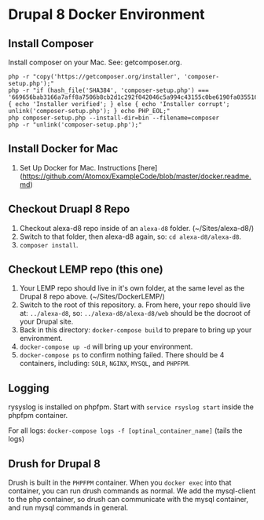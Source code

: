 # Drupal 8 Docker Environment

## Install Composer
Install composer on your Mac. See: getcomposer.org.

```
php -r "copy('https://getcomposer.org/installer', 'composer-setup.php');"
php -r "if (hash_file('SHA384', 'composer-setup.php') === '669656bab3166a7aff8a7506b8cb2d1c292f042046c5a994c43155c0be6190fa0355160742ab2e1c88d40d5be660b410') { echo 'Installer verified'; } else { echo 'Installer corrupt'; unlink('composer-setup.php'); } echo PHP_EOL;"
php composer-setup.php --install-dir=bin --filename=composer
php -r "unlink('composer-setup.php');"
```


## Install Docker for Mac

 1. Set Up Docker for Mac. Instructions [here] (https://github.com/Atomox/ExampleCode/blob/master/docker.readme.md)


## Checkout Druapl 8 Repo

 1. Checkout alexa-d8 repo inside of an `alexa-d8` folder. (~/Sites/alexa-d8/)
 2. Switch to that folder, then alexa-d8 again, so: `cd alexa-d8/alexa-d8`.
 3. `composer install`.


## Checkout LEMP repo (this one)
 1. Your LEMP repo should live in it's own folder, at the same level as the Drupal 8 repo above. (~/Sites/DockerLEMP/)
 2. Switch to the root of this repository.
  a. From here, your repo should live at: `../alexa-d8`, so: `../alexa-d8/alexa-d8/web` should be the docroot of your Drupal site.
 3. Back in this directory: `docker-compose build` to prepare to bring up your environment.
 4. `docker-compose up -d` will bring up your environment.
 5. `docker-compose ps` to confirm nothing failed. There should be 4 containers, including: `SOLR`, `NGINX`, `MYSQL`, and `PHPFPM`.


## Logging
rysyslog is installed on phpfpm. Start with `service rsyslog start` inside the phpfpm container.

For all logs: `docker-compose logs -f [optinal_container_name]` (tails the logs)


## Drush for Drupal 8
Drush is built in the `PHPFPM` container. When you `docker exec` into that container, you can run drush commands as normal. We add the mysql-client to the php container, so drush can communicate with the mysql container, and run mysql commands in general.
